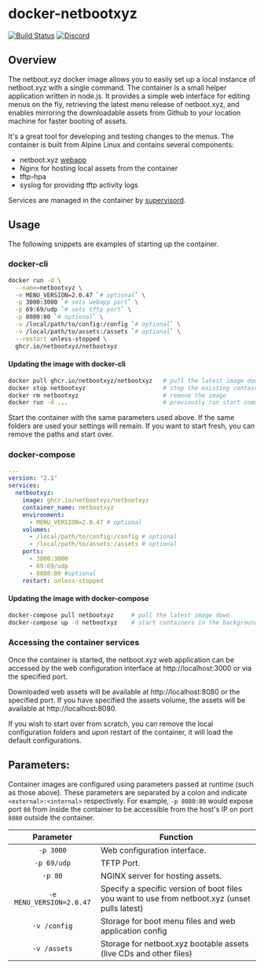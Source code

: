 # docker-netbootxyz

[![Build Status](https://github.com/netbootxyz/docker-netbootxyz/workflows/build/badge.svg)](https://github.com/netbootxyz/docker-netbootxyz/actions?query=workflow%3Abuild)
[![Discord](https://img.shields.io/discord/425186187368595466)](https://discord.gg/An6PA2a)

## Overview

The netboot.xyz docker image allows you to easily set up a local instance of netboot.xyz with a single command. The container is a small helper application written in node.js. It provides a simple web interface for editing menus on the fly, retrieving the latest menu release of netboot.xyz, and enables mirroring the  downloadable assets from Github to your location machine for faster booting of assets. 

It's a great tool for developing and testing changes to the menus. The container is built from Alpine Linux and contains several components:

* netboot.xyz [webapp](https://github.com/netbootxyz/webapp)
* Nginx for hosting local assets from the container
* tftp-hpa
* syslog for providing tftp activity logs

Services are managed in the container by [supervisord](http://supervisord.org/).

## Usage

The following snippets are examples of starting up the container. 

### docker-cli

```bash
docker run -d \
  --name=netbootxyz \
  -e MENU_VERSION=2.0.47 `# optional` \
  -p 3000:3000 `# sets webapp port` \
  -p 69:69/udp `# sets tftp port` \
  -p 8080:80 `# optional` \
  -v /local/path/to/config:/config `# optional` \
  -v /local/path/to/assets:/assets `# optional` \
  --restart unless-stopped \
  ghcr.io/netbootxyz/netbootxyz
```

#### Updating the image with docker-cli

```bash
docker pull ghcr.io/netbootxyz/netbootxyz   # pull the latest image down
docker stop netbootxyz                      # stop the existing container
docker rm netbootxyz                        # remove the image
docker run -d ...                           # previously ran start command
```

Start the container with the same parameters used above. If the same folders are used your settings will remain. If you want to start fresh, you can remove the paths and start over.

### docker-compose

```yaml
---
version: "2.1"
services:
  netbootxyz:
    image: ghcr.io/netbootxyz/netbootxyz
    container_name: netbootxyz
    environment:
      - MENU_VERSION=2.0.47 # optional
    volumes:
      - /local/path/to/config:/config # optional
      - /local/path/to/assets:/assets # optional
    ports:
      - 3000:3000
      - 69:69/udp
      - 8080:80 #optional
    restart: unless-stopped
```

#### Updating the image with docker-compose

```bash
docker-compose pull netbootxyz     # pull the latest image down
docker-compose up -d netbootxyz    # start containers in the background
```

### Accessing the container services

Once the container is started, the netboot.xyz web application can be accessed by the web configuration interface at http://localhost:3000 or via the specified port.

Downloaded web assets will be available at http://localhost:8080 or the specified port.  If you have specified the assets volume, the assets will be available at http://localhost:8080.

If you wish to start over from scratch, you can remove the local configuration folders and upon restart of the container, it will load the default configurations.

## Parameters:

Container images are configured using parameters passed at runtime (such as those above). These parameters are separated by a colon and indicate `<external>:<internal>` respectively. For example, `-p 8080:80` would expose port `80` from inside the container to be accessible from the host's IP on port `8080` outside the container.

| Parameter | Function |
| :----: | --- |
| `-p 3000` | Web configuration interface. |
| `-p 69/udp` | TFTP Port. |
| `-p 80` | NGINX server for hosting assets. |
| `-e MENU_VERSION=2.0.47` | Specify a specific version of boot files you want to use from netboot.xyz (unset pulls latest) |
| `-v /config` | Storage for boot menu files and web application config |
| `-v /assets` | Storage for netboot.xyz bootable assets (live CDs and other files) |

